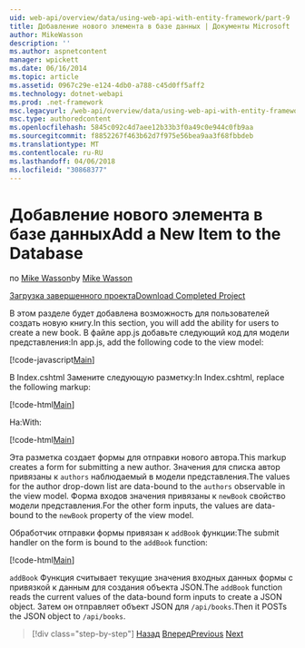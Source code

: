 ```yaml
---
uid: web-api/overview/data/using-web-api-with-entity-framework/part-9
title: Добавление нового элемента в базе данных | Документы Microsoft
author: MikeWasson
description: ''
ms.author: aspnetcontent
manager: wpickett
ms.date: 06/16/2014
ms.topic: article
ms.assetid: 0967c29e-e124-4db0-a788-c45d0ff5aff2
ms.technology: dotnet-webapi
ms.prod: .net-framework
msc.legacyurl: /web-api/overview/data/using-web-api-with-entity-framework/part-9
msc.type: authoredcontent
ms.openlocfilehash: 5845c092c4d7aee12b33b3f0a49c0e944c0fb9aa
ms.sourcegitcommit: f8852267f463b62d7f975e56bea9aa3f68fbbdeb
ms.translationtype: MT
ms.contentlocale: ru-RU
ms.lasthandoff: 04/06/2018
ms.locfileid: "30868377"
---
```

<a name="add-a-new-item-to-the-database"></a><span data-ttu-id="ef60f-102">Добавление нового элемента в базе данных</span><span class="sxs-lookup"><span data-stu-id="ef60f-102">Add a New Item to the Database</span></span>
====================
<span data-ttu-id="ef60f-103">по [Mike Wasson](https://github.com/MikeWasson)</span><span class="sxs-lookup"><span data-stu-id="ef60f-103">by [Mike Wasson](https://github.com/MikeWasson)</span></span>

[<span data-ttu-id="ef60f-104">Загрузка завершенного проекта</span><span class="sxs-lookup"><span data-stu-id="ef60f-104">Download Completed Project</span></span>](https://github.com/MikeWasson/BookService)

<span data-ttu-id="ef60f-105">В этом разделе будет добавлена возможность для пользователей создать новую книгу.</span><span class="sxs-lookup"><span data-stu-id="ef60f-105">In this section, you will add the ability for users to create a new book.</span></span> <span data-ttu-id="ef60f-106">В файле app.js добавьте следующий код для модели представления:</span><span class="sxs-lookup"><span data-stu-id="ef60f-106">In app.js, add the following code to the view model:</span></span>

[!code-javascript[Main](part-9/samples/sample1.js)]

<span data-ttu-id="ef60f-107">В Index.cshtml Замените следующую разметку:</span><span class="sxs-lookup"><span data-stu-id="ef60f-107">In Index.cshtml, replace the following markup:</span></span>

[!code-html[Main](part-9/samples/sample2.html)]

<span data-ttu-id="ef60f-108">На:</span><span class="sxs-lookup"><span data-stu-id="ef60f-108">With:</span></span>

[!code-html[Main](part-9/samples/sample3.html)]

<span data-ttu-id="ef60f-109">Эта разметка создает формы для отправки нового автора.</span><span class="sxs-lookup"><span data-stu-id="ef60f-109">This markup creates a form for submitting a new author.</span></span> <span data-ttu-id="ef60f-110">Значения для списка автор привязаны к `authors` наблюдаемый в модели представления.</span><span class="sxs-lookup"><span data-stu-id="ef60f-110">The values for the author drop-down list are data-bound to the `authors` observable in the view model.</span></span> <span data-ttu-id="ef60f-111">Форма входов значения привязаны к `newBook` свойство модели представления.</span><span class="sxs-lookup"><span data-stu-id="ef60f-111">For the other form inputs, the values are data-bound to the `newBook` property of the view model.</span></span>

<span data-ttu-id="ef60f-112">Обработчик отправки формы привязан к `addBook` функции:</span><span class="sxs-lookup"><span data-stu-id="ef60f-112">The submit handler on the form is bound to the `addBook` function:</span></span>

[!code-html[Main](part-9/samples/sample4.html)]

<span data-ttu-id="ef60f-113">`addBook` Функция считывает текущие значения входных данных формы с привязкой к данным для создания объекта JSON.</span><span class="sxs-lookup"><span data-stu-id="ef60f-113">The `addBook` function reads the current values of the data-bound form inputs to create a JSON object.</span></span> <span data-ttu-id="ef60f-114">Затем он отправляет объект JSON для `/api/books`.</span><span class="sxs-lookup"><span data-stu-id="ef60f-114">Then it POSTs the JSON object to `/api/books`.</span></span>

> [!div class="step-by-step"]
> <span data-ttu-id="ef60f-115">[Назад](part-8.md)
> [Вперед](part-10.md)</span><span class="sxs-lookup"><span data-stu-id="ef60f-115">[Previous](part-8.md)
[Next](part-10.md)</span></span>
